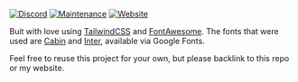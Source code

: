 [![Discord](https://img.shields.io/discord/418093857394262020?label=discord&style=for-the-badge)](https://discord.gg/WUgGJhS)
[![Maintenance](https://img.shields.io/maintenance/yes/2020?style=for-the-badge)]()
[![Website](https://img.shields.io/website?label=ruby.js.org&style=for-the-badge&url=https%3A%2F%2Fruby.js.org)](https://ruby.js.org)

Buit with love using [TailwindCSS](https://tailwindcss.com/) and [FontAwesome](https://fontawesome.com/). The fonts that were used are [Cabin](https://fonts.google.com/specimen/Cabin) and [Inter](https://fonts.google.com/specimen/Inter), available via Google Fonts.

Feel free to reuse this project for your own, but please backlink to this repo or my website.